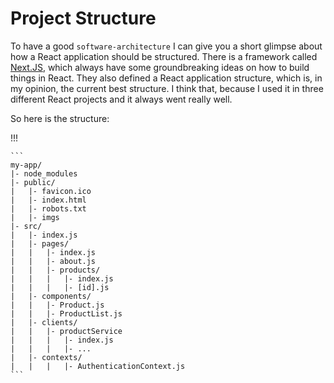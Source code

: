 # Project Structure

To have a good `software-architecture` I can give you a short glimpse about how a React application should be structured.
There is a framework called [Next.JS](https://nextjs.org/), which always have some groundbreaking ideas on how to build things in React.
They also defined a React application structure, which is, in my opinion, the current best structure.
I think that, because I used it in three different React projects and it always went really well.

So here is the structure:

!!!

    ```
    my-app/
    |- node_modules
    |- public/
    |   |- favicon.ico
    |   |- index.html
    |   |- robots.txt
    |   |- imgs
    |- src/
    |   |- index.js
    |   |- pages/
    |   |   |- index.js
    |   |   |- about.js
    |   |   |- products/
    |   |   |   |- index.js
    |   |   |   |- [id].js
    |   |- components/
    |   |   |- Product.js
    |   |   |- ProductList.js
    |   |- clients/
    |   |   |- productService
    |   |   |   |- index.js
    |   |   |   |- ...
    |   |- contexts/
    |   |   |   |- AuthenticationContext.js
    ```
